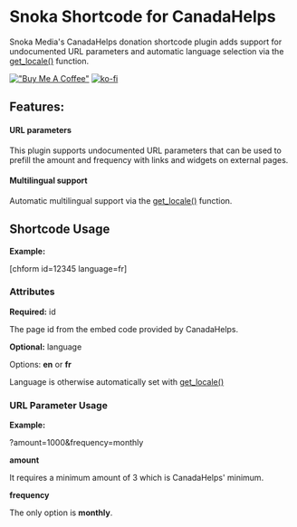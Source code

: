 # Snoka Shortcode for CanadaHelps

Snoka Media's CanadaHelps donation shortcode plugin adds support for undocumented URL parameters and automatic language selection via the [get_locale()](https://developer.wordpress.org/reference/functions/get_locale/ "get_locale()") function.

[!["Buy Me A Coffee"](https://www.buymeacoffee.com/assets/img/custom_images/orange_img.png)](https://www.buymeacoffee.com/snoka)
[![ko-fi](https://ko-fi.com/img/githubbutton_sm.svg)](https://ko-fi.com/W7W1FDHVR)
## Features:

#### URL parameters

This plugin supports undocumented URL parameters that can be used to prefill the amount and frequency with links and widgets on external pages.

#### Multilingual support

Automatic multilingual support via the [get_locale()](https://developer.wordpress.org/reference/functions/get_locale/ "get_locale()") function.

## Shortcode Usage
**Example:**

[chform id=12345 language=fr]

### Attributes

**Required:** id

The page id from the embed code provided by CanadaHelps.

**Optional:** language

Options: **en** or **fr**

Language is otherwise automatically set with [get_locale()](https://developer.wordpress.org/reference/functions/get_locale/ "get_locale()")

### URL Parameter Usage

**Example:**

?amount=1000&frequency=monthly

**amount**

It requires a minimum amount of 3 which is CanadaHelps' minimum.

**frequency**

The only option is **monthly**.
